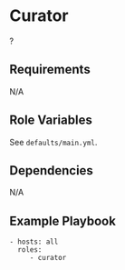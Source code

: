 Curator
=======

?

Requirements
------------

N/A

Role Variables
--------------

See `defaults/main.yml`.

Dependencies
------------

N/A

Example Playbook
----------------

    - hosts: all
      roles:
         - curator
